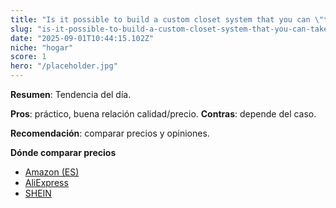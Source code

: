 ```yaml
---
title: "Is it possible to build a custom closet system that you can \"take with you\" when you move? renter friendly stuff."
slug: "is-it-possible-to-build-a-custom-closet-system-that-you-can-take-with-you-when-y"
date: "2025-09-01T10:44:15.102Z"
niche: "hogar"
score: 1
hero: "/placeholder.jpg"
---
```


**Resumen**: Tendencia del día.

**Pros**: práctico, buena relación calidad/precio. **Contras**: depende del caso.

**Recomendación**: comparar precios y opiniones.

**Dónde comparar precios**
- [Amazon (ES)](https://www.amazon.es/s?k=Is+it+possible+to+build+a+custom+closet+system+that+you+can+%22take+with+you%22+when+you+move%3F+renter+friendly+stuff.&tag=teknovashop25-21)
- [AliExpress](https://www.aliexpress.com/wholesale?SearchText=Is+it+possible+to+build+a+custom+closet+system+that+you+can+%22take+with+you%22+when+you+move%3F+renter+friendly+stuff.)
- [SHEIN](https://www.shein.com/pdsearch?q=Is+it+possible+to+build+a+custom+closet+system+that+you+can+%22take+with+you%22+when+you+move%3F+renter+friendly+stuff.)
